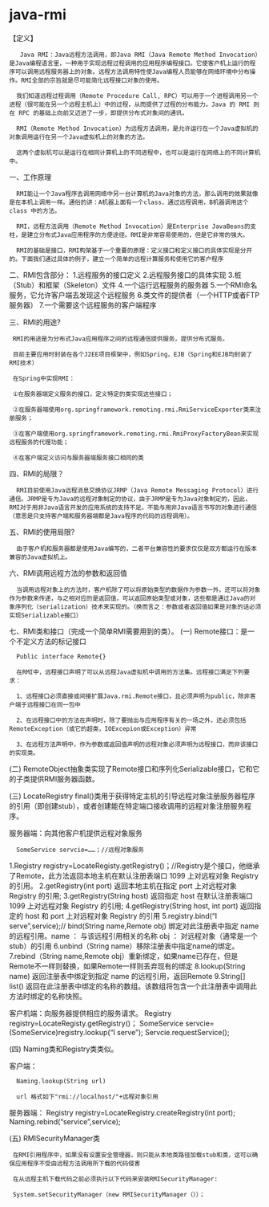 # java-rmi
【定义】

       Java RMI：Java远程方法调用，即Java RMI（Java Remote Method Invocation）是Java编程语言里，一种用于实现远程过程调用的应用程序编程接口。它使客户机上运行的程序可以调用远程服务器上的对象。远程方法调用特性使Java编程人员能够在网络环境中分布操作。RMI全部的宗旨就是尽可能简化远程接口对象的使用。

      我们知道远程过程调用（Remote Procedure Call, RPC）可以用于一个进程调用另一个进程（很可能在另一个远程主机上）中的过程，从而提供了过程的分布能力。Java 的 RMI 则在 RPC 的基础上向前又迈进了一步，即提供分布式对象间的通讯。

      RMI（Remote Method Invocation）为远程方法调用，是允许运行在一个Java虚拟机的对象调用运行在另一个Java虚拟机上的对象的方法。

      这两个虚拟机可以是运行在相同计算机上的不同进程中，也可以是运行在网络上的不同计算机中。

一、工作原理

      RMI能让一个Java程序去调用网络中另一台计算机的Java对象的方法，那么调用的效果就像是在本机上调用一样。通俗的讲：A机器上面有一个class，通过远程调用，B机器调用这个class 中的方法。

      RMI，远程方法调用（Remote Method Invocation）是Enterprise JavaBeans的支柱，是建立分布式Java应用程序的方便途径。RMI是非常容易使用的，但是它非常的强大。

      RMI的基础是接口，RMI构架基于一个重要的原理：定义接口和定义接口的具体实现是分开的。下面我们通过具体的例子，建立一个简单的远程计算服务和使用它的客户程序

二、RMI包含部分：
1.远程服务的接口定义
2.远程服务接口的具体实现
3.桩（Stub）和框架（Skeleton）文件
4.一个运行远程服务的服务器
5.一个RMI命名服务，它允许客户端去发现这个远程服务
6.类文件的提供者（一个HTTP或者FTP服务器）
7.一个需要这个远程服务的客户端程序

三、RMI的用途?

     RMI的用途是为分布式Java应用程序之间的远程通信提供服务，提供分布式服务。

     目前主要应用时封装在各个J2EE项目框架中，例如Spring，EJB（Spring和EJB均封装了RMI技术）

     在Spring中实现RMI：

     ①在服务器端定义服务的接口，定义特定的类实现这些接口；

     ②在服务器端使用org.springframework.remoting.rmi.RmiServiceExporter类来注册服务；

     ③在客户端使用org.springframework.remoting.rmi.RmiProxyFactoryBean来实现远程服务的代理功能；

     ④在客户端定义访问与服务器端服务接口相同的类

四、RMI的局限？                                                                     

      RMI目前使用Java远程消息交换协议JRMP（Java Remote Messaging Protocol）进行通信。JRMP是专为Java的远程对象制定的协议，由于JRMP是专为Java对象制定的，因此，RMI对于用非Java语言开发的应用系统的支持不足。不能与用非Java语言书写的对象进行通信（意思是只支持客户端和服务器端都是Java程序的代码的远程调用）。

五、RMI的使用局限?

      由于客户机和服务器都是使用Java编写的，二者平台兼容性的要求仅仅是双方都运行在版本兼容的Java虚拟机上。

六、RMI调用远程方法的参数和返回值

      当调用远程对象上的方法时，客户机除了可以将原始类型的数据作为参数一外，还可以将对象作为参数来传递，与之相对应的是返回值，可以返回原始类型或对象，这些都是通过Java的对象序列化（serialization）技术来实现的。（换而言之：参数或者返回值如果是对象的话必须实现Serializable接口）

七、RMI类和接口（完成一个简单RMI需要用到的类）。
(一) Remote接口：是一个不定义方法的标记接口

      Public interface Remote{}

      在RMI中，远程接口声明了可以从远程Java虚拟机中调用的方法集。远程接口满足下列要求：

      1、远程接口必须直接或间接扩展Java.rmi.Remote接口，且必须声明为public，除非客户端于远程接口在同一包中

      2、在远程接口中的方法在声明时，除了要抛出与应用程序有关的一场之外，还必须包括RemoteException（或它的超类，IOExcepion或Exception）异常

      3、在远程方法声明中，作为参数或返回值声明的远程对象必须声明为远程接口，而非该接口的实现类。

(二) RemoteObject抽象类实现了Remote接口和序列化Serializable接口，它和它的子类提供RMI服务器函数。

(三) LocateRegistry final()类用于获得特定主机的引导远程对象注册服务器程序的引用（即创建stub），或者创建能在特定端口接收调用的远程对象注册服务程序。

服务器端：向其他客户机提供远程对象服务

      SomeService servcie=……；//远程对象服务
1.Registry registry=LocateRegisty.getRegistry()；//Registry是个接口，他继承了Remote，此方法返回本地主机在默认注册表端口 1099 上对远程对象 Registry 的引用。
2.getRegistry(int port) 返回本地主机在指定 port 上对远程对象 Registry 的引用;
3.getRegistry(String host)  返回指定 host 在默认注册表端口 1099 上对远程对象 Registry 的引用;
4.getRegistry(String host, int port) 返回指定的 host 和 port 上对远程对象 Registry 的引用
5.registry.bind(“I serve”,service);// bind(String name,Remote obj) 绑定对此注册表中指定 name 的远程引用。name ： 与该远程引用相关的名称 obj ： 对远程对象（通常是一个 stub）的引用
6.unbind（String name）移除注册表中指定name的绑定。
7.rebind（String name,Remote obj）重新绑定，如果name已存在，但是Remote不一样则替换，如果Remote一样则丢弃现有的绑定
8.lookup(String name) 返回注册表中绑定到指定 name 的远程引用，返回Remote
9.String[] list()   返回在此注册表中绑定的名称的数组。该数组将包含一个此注册表中调用此方法时绑定的名称快照。

客户机端：向服务器提供相应的服务请求。
Registry registry=LocateRegisty.getRegistry()；
SomeService servcie=(SomeService)registry.lookup(“I serve”);
Servcie.requestService();

(四) Naming类和Registry类类似。

客户端：

      Naming.lookup(String url)

      url 格式如下"rmi://localhost/"+远程对象引用
服务器端：
     Registry registry=LocateRegistry.createRegistry(int port);
      Naming.rebind(“service”,service);

(五) RMISecurityManager类

     在RMI引用程序中，如果没有设置安全管理器，则只能从本地类路径加载stub和类，这可以确保应用程序不受由远程方法调用所下载的代码侵害

     在从远程主机下载代码之前必须执行以下代码来安装RMISecurityManager:

     System.setSecurityManager（new RMISecurityManager（））；
